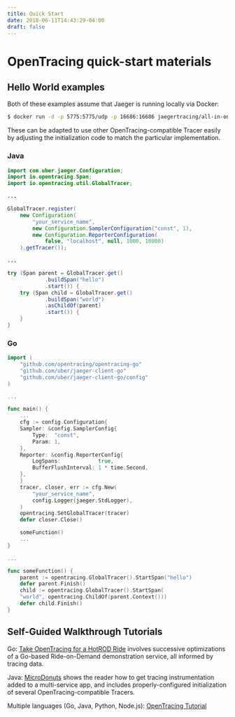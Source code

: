 ```yaml
---
title: Quick Start
date: 2018-06-11T14:43:29-04:00
draft: false
---
```


# OpenTracing quick-start materials

## Hello World examples

Both of these examples assume that Jaeger is running locally via Docker:

```sh
$ docker run -d -p 5775:5775/udp -p 16686:16686 jaegertracing/all-in-one:latest
```

These can be adapted to use other OpenTracing-compatible Tracer easily by adjusting the initialization code to match the particular implementation.

### Java

```java
import com.uber.jaeger.Configuration;
import io.opentracing.Span;
import io.opentracing.util.GlobalTracer;

...

GlobalTracer.register(
    new Configuration(
        "your_service_name",
        new Configuration.SamplerConfiguration("const", 1),
        new Configuration.ReporterConfiguration(
            false, "localhost", null, 1000, 10000)
    ).getTracer());

...

try (Span parent = GlobalTracer.get()
            .buildSpan("hello")
            .start()) {
    try (Span child = GlobalTracer.get()
            .buildSpan("world")
            .asChildOf(parent)
            .start()) {
    }
}
```

### Go

```go
import (
    "github.com/opentracing/opentracing-go"
    "github.com/uber/jaeger-client-go"
    "github.com/uber/jaeger-client-go/config"
)

...

func main() {
    ...
    cfg := config.Configuration{
	Sampler: &config.SamplerConfig{
	    Type:  "const",
	    Param: 1,
	},
	Reporter: &config.ReporterConfig{
	    LogSpans:            true,
	    BufferFlushInterval: 1 * time.Second,
	},
    }
    tracer, closer, err := cfg.New(
        "your_service_name",
        config.Logger(jaeger.StdLogger),
    )
    opentracing.SetGlobalTracer(tracer)
    defer closer.Close()

    someFunction()
    ...
}

...

func someFunction() {
    parent := opentracing.GlobalTracer().StartSpan("hello")
    defer parent.Finish()
    child := opentracing.GlobalTracer().StartSpan(
	"world", opentracing.ChildOf(parent.Context()))
    defer child.Finish()
}
```

## Self-Guided Walkthrough Tutorials

Go: [Take OpenTracing for a HotROD Ride](https://medium.com/opentracing/take-opentracing-for-a-hotrod-ride-f6e3141f7941) involves successive optimizations of a Go-based Ride-on-Demand demonstration service, all informed by tracing data.

Java: [MicroDonuts](https://github.com/opentracing-contrib/java-opentracing-walkthrough) shows the reader how to get tracing instrumentation added to a multi-service app, and includes properly-configured initialization of several OpenTracing-compatible Tracers.

Multiple languages (Go, Java, Python, Node.js): [OpenTracing Tutorial](https://github.com/yurishkuro/opentracing-tutorial)


